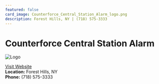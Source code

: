 ```yaml
---
featured: false
card_image: Counterforce_Central_Station_Alarm_logo.png
description: Forest Hills, NY | (718) 575-3333
---
```


# Counterforce Central Station Alarm
<img src="Counterforce_Central_Station_Alarm_logo.png" alt="Logo" style="max-width: 200px; height: auto;">

<a href="https://www.counterforcecentral.com">Visit Website</a>  
**Location:** Forest Hills, NY  
**Phone:** (718) 575-3333

